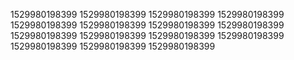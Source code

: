 1529980198399
1529980198399
1529980198399
1529980198399
1529980198399
1529980198399
1529980198399
1529980198399
1529980198399
1529980198399
1529980198399
1529980198399
1529980198399
1529980198399
1529980198399